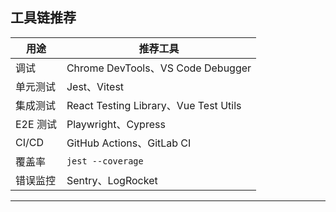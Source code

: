 ## 工具链推荐

| 用途 | 推荐工具 |
|------|----------|
| 调试 | Chrome DevTools、VS Code Debugger |
| 单元测试 | Jest、Vitest |
| 集成测试 | React Testing Library、Vue Test Utils |
| E2E 测试 | Playwright、Cypress |
| CI/CD | GitHub Actions、GitLab CI |
| 覆盖率 | `jest --coverage` |
| 错误监控 | Sentry、LogRocket |

---